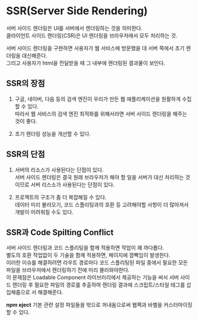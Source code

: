 # SSR(Server Side Rendering)

서버 사이드 렌더링은 UI를 서버에서 렌더링하는 것을 의미한다.  
클라이언트 사이드 렌더링(CSR)은 UI 렌더링을 브라우저에서 모두 처리하는 것.

서버 사이드 렌더링을 구현하면 사용자가 웹 서비스에 방문했을 대 서버 쪽에서 초기 렌더링을 대신해준다.  
그리고 사용자가 html을 전달받을 때 그 내부에 렌더링된 결과물이 보인다.

## SSR의 장점

1. 구글, 네이버, 다음 등의 검색 엔진이 우리가 만든 웹 애플리케이션을 원활하게 수집할 수 있다.  
   따라서 웹 서비스의 검색 엔진 최적화를 위해서라면 서버 사이드 렌더링을 해주는 것이 좋다.

2. 초기 렌더링 성능을 개선할 수 있다.

## SSR의 단점

1. 서버의 리소스가 사용된다는 단점이 있다.  
   서버 사이드 렌더링은 결국 원래 브라우저가 해야 할 일을 서버가 대신 처리하는 것이므로 서버 리스소가 사용된다는 단점이 있다.

2. 프로젝트의 구조가 좀 더 복잡해질 수 있다.  
   데이터 미리 불러오기, 코드 스플리팅과의 호환 등 고려해야할 사항이 더 많아져서 개발이 어려워질 수도 있다.

## SSR과 Code Spilting Conflict

서버 사이드 렌더링과 코드 스플리팅을 함께 적용하면 작업이 꽤 까다롭다.  
별도의 호환 작업없이 두 기술을 함께 적용하면, 페이지에 깜빡임이 발생한다.  
이러한 이슈를 해결하려면 라우트 경로마다 코드 스플리팅된 파일 중에서 필요한 모든 파일을 브라우저에서 렌더링하기 전에 미리 불러와야한다.  
이 문제점은 Loadable Component 라이브러리에서 제공하는 기능을 써서 서버 사이드 렌더링 후 필요한 파일의 경로를 추출하여 렌더링 결과에 스크립트/스타일 태그를 삽입해줌으로 서 해결해준다.

**npm eject**
기본 관련 설정 파일들을 밖으로 꺼내옴으로써 웹팩과 바벨을 커스터마이징할 수 있다.
